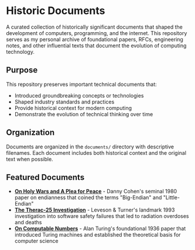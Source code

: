 # Historic Documents

A curated collection of historically significant documents that shaped the development of computers, programming, and the internet. This repository serves as my personal archive of foundational papers, RFCs, engineering notes, and other influential texts that document the evolution of computing technology.

## Purpose

This repository preserves important technical documents that:
- Introduced groundbreaking concepts or technologies
- Shaped industry standards and practices  
- Provide historical context for modern computing
- Demonstrate the evolution of technical thinking over time

## Organization

Documents are organized in the `documents/` directory with descriptive filenames. Each document includes both historical context and the original text when possible.

## Featured Documents

- **[On Holy Wars and A Plea for Peace](documents/On_Holy_Wars_and_A_Plea_for_Peace.md)** - Danny Cohen's seminal 1980 paper on endianness that coined the terms "Big-Endian" and "Little-Endian"
- **[The Therac-25 Investigation](documents/Therac-25_Investigation.md)** - Leveson & Turner's landmark 1993 investigation into software safety failures that led to radiation overdoses and deaths
- **[On Computable Numbers](documents/Turing_On_Computable_Numbers.md)** - Alan Turing's foundational 1936 paper that introduced Turing machines and established the theoretical basis for computer science
